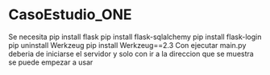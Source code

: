 # CasoEstudio_ONE
Se necesita
pip install flask
pip install flask-sqlalchemy
pip install flask-login
pip uninstall Werkzeug
pip install Werkzeug==2.3
Con ejecutar main.py deberia de iniciarse el servidor y solo con ir a la direccion que se muestra
se puede empezar a usar